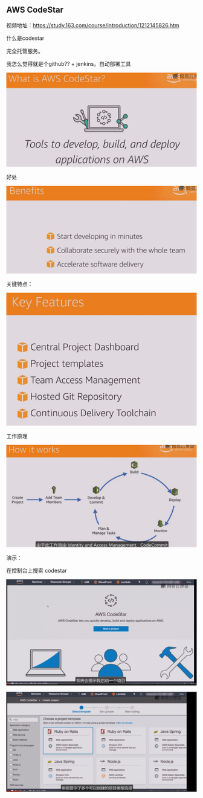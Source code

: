 ## AWS CodeStar

视频地址：https://study.163.com/course/introduction/1212145826.htm

什么是codestar



完全托管服务。

我怎么觉得就是个github?? + jenkins。自动部署工具



![image-20211212144749517](_assets/AWS%20CodeStar/image-20211212144749517.png)

好处

![image-20211212144834195](_assets/AWS%20CodeStar/image-20211212144834195.png)



关键特点：

![image-20211212144932663](_assets/AWS%20CodeStar/image-20211212144932663.png)

工作原理

![image-20211212145054813](_assets/AWS%20CodeStar/image-20211212145054813-16392922976851.png)





演示：

在控制台上搜索 codestar

![image-20211212145151601](_assets/AWS%20CodeStar/image-20211212145151601-16392922989992.png)

![image-20211212145158112](_assets/AWS%20CodeStar/image-20211212145158112-16392923013833.png)




